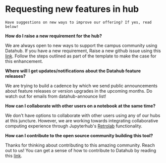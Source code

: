 # Requesting new features in hub

```{note}
Have suggestions on new ways to improve our offering? If yes, read below!

```

**How do I raise a new requirement for the hub?**

We are always open to new ways to support the campus community using Datahub. If you have a new requirement, Raise a new github issue using this [link](https://github.com/berkeley-dsep-infra/datahub/issues/new?assignees=&labels=type%3A+enhancement&template=featurerequest.md). Follow the steps outlined as part of the template to make the case for this enhancement.

**Where will I get updates/notifications about the Datahub feature releases?**

We are trying to build a cadence by which we send public announcements about feature releases or version upgrades in the upcoming months. Do watch out for emails from datahub-announce list!
 
**How can I collaborate with other users on a notebook at the same time?**

We don't have options to collaborate with other users using any of our hubs at this juncture. However, we are working towards integrating collaborative computing experience through Jupyterhub's [Retrolab](https://github.com/jupyterlab/retrolab) functionality.

**How can I contribute to the open source community building this tool?**

Thanks for thinking about contributing to this amazing community. Reach out to us! You can get a sense of how to contribute to Datahub by reading this [link](https://docs.datahub.berkeley.edu/en/latest/admins/pre-reqs.html).

